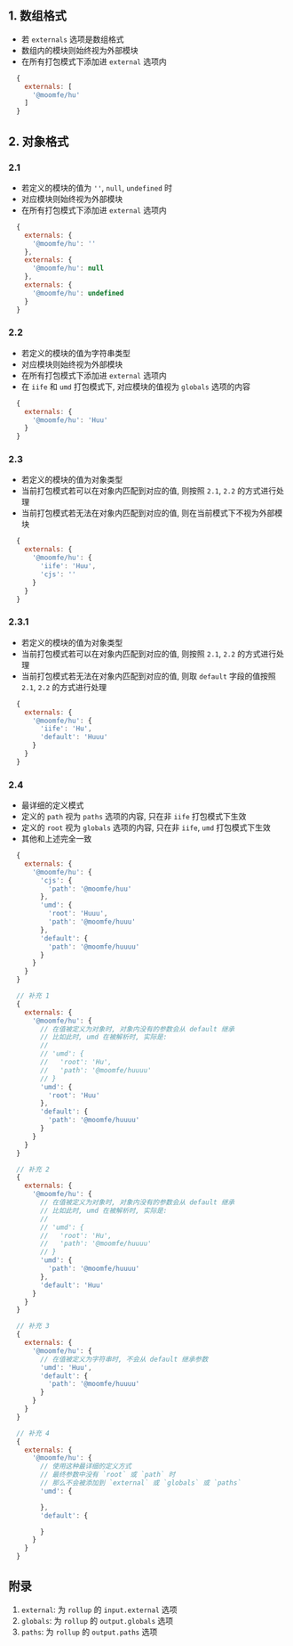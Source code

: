 ## 1. 数组格式

- 若 `externals` 选项是数组格式
- 数组内的模块则始终视为外部模块
- 在所有打包模式下添加进 `external` 选项内
```js
  {
    externals: [
      '@moomfe/hu'
    ]
  }
```



## 2. 对象格式

### 2.1

- 若定义的模块的值为 `''`, `null`, `undefined` 时
- 对应模块则始终视为外部模块
- 在所有打包模式下添加进 `external` 选项内
```js
  {
    externals: {
      '@moomfe/hu': ''
    },
    externals: {
      '@moomfe/hu': null
    },
    externals: {
      '@moomfe/hu': undefined
    }
  }
```

### 2.2

- 若定义的模块的值为字符串类型
- 对应模块则始终视为外部模块
- 在所有打包模式下添加进 `external` 选项内
- 在 `iife` 和 `umd` 打包模式下, 对应模块的值视为 `globals` 选项的内容
```js
  {
    externals: {
      '@moomfe/hu': 'Huu'
    }
  }
```

### 2.3

- 若定义的模块的值为对象类型
- 当前打包模式若可以在对象内匹配到对应的值, 则按照 `2.1`, `2.2` 的方式进行处理
- 当前打包模式若无法在对象内匹配到对应的值, 则在当前模式下不视为外部模块
```js
  {
    externals: {
      '@moomfe/hu': {
        'iife': 'Huu',
        'cjs': ''
      }
    }
  }
```

### 2.3.1

- 若定义的模块的值为对象类型
- 当前打包模式若可以在对象内匹配到对应的值, 则按照 `2.1`, `2.2` 的方式进行处理
- 当前打包模式若无法在对象内匹配到对应的值, 则取 `default` 字段的值按照 `2.1`, `2.2` 的方式进行处理
```js
  {
    externals: {
      '@moomfe/hu': {
        'iife': 'Hu',
        'default': 'Huuu'
      }
    }
  }
```

### 2.4

- 最详细的定义模式
- 定义的 `path` 视为 `paths` 选项的内容, 只在非 `iife` 打包模式下生效
- 定义的 `root` 视为 `globals` 选项的内容, 只在非 `iife`, `umd` 打包模式下生效
- 其他和上述完全一致
```js
  {
    externals: {
      '@moomfe/hu': {
        'cjs': {
          'path': '@moomfe/huu'
        },
        'umd': {
          'root': 'Huuu',
          'path': '@moomfe/huuu'
        },
        'default': {
          'path': '@moomfe/huuuu'
        }
      }
    }
  }

  // 补充 1
  {
    externals: {
      '@moomfe/hu': {
        // 在值被定义为对象时, 对象内没有的参数会从 default 继承
        // 比如此时, umd 在被解析时, 实际是:
        // 
        // 'umd': {
        //   'root': 'Hu',
        //   'path': '@moomfe/huuuu'
        // }
        'umd': {
          'root': 'Huu'
        },
        'default': {
          'path': '@moomfe/huuuu'
        }
      }
    }
  }

  // 补充 2
  {
    externals: {
      '@moomfe/hu': {
        // 在值被定义为对象时, 对象内没有的参数会从 default 继承
        // 比如此时, umd 在被解析时, 实际是:
        // 
        // 'umd': {
        //   'root': 'Hu',
        //   'path': '@moomfe/huuuu'
        // }
        'umd': {
          'path': '@moomfe/huuuu'
        },
        'default': 'Huu'
      }
    }
  }

  // 补充 3
  {
    externals: {
      '@moomfe/hu': {
        // 在值被定义为字符串时, 不会从 default 继承参数
        'umd': 'Huu',
        'default': {
          'path': '@moomfe/huuuu'
        }
      }
    }
  }

  // 补充 4
  {
    externals: {
      '@moomfe/hu': {
        // 使用这种最详细的定义方式
        // 最终参数中没有 `root` 或 `path` 时
        // 那么不会被添加到 `external` 或 `globals` 或 `paths`
        'umd': {

        },
        'default': {

        }
      }
    }
  }
```



## 附录

1. `external`: 为 `rollup` 的 `input.external` 选项
2. `globals`: 为 `rollup` 的 `output.globals` 选项
3. `paths`: 为 `rollup` 的 `output.paths` 选项